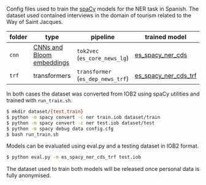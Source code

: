Config files used to train the [spaCy](https://spacy.io/) models for the NER task in Spanish. The dataset used contained interviews in the domain of tourism related to the Way of Saint Jacques.

| folder | type                        | pipeline | trained model |
| ------ | --------------------------- | ---------------------------------------------------- | ----- |
| `cnn`  | [CNNs and Bloom embeddings](https://spacy.io/universe/project/video-spacys-ner-model) | `tok2vec` (`es_core_news_lg`) | [es_spacy_ner_cds](https://huggingface.co/sdocio/es_spacy_ner_cds)
| `trf`    | transformers              | `transformer` (`es_dep_news_trf`)    | [es_spacy_ner_cds_trf](https://huggingface.co/sdocio/es_spacy_ner_cds_trf)

In both cases the dataset was converted from IOB2 using spaCy utilities and trained with `run_train.sh`.

```bash
$ mkdir dataset/{test,train}
$ python -m spacy convert -c ner train.iob dataset/train
$ python -m spacy convert -c ner test.iob dataset/test
$ python -m spacy debug data config.cfg
$ bash run_train.sh
```

Models can be evaluated using eval.py and a testing dataset in IOB2 format.

```bash
$ python eval.py -m es_spacy_ner_cds_trf test.iob
```

The dataset used to train both models will be released once personal data is fully anonymised.
